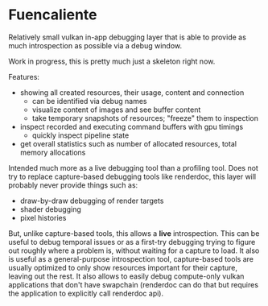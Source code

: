 # Fuencaliente

Relatively small vulkan in-app debugging layer that is able to provide
as much introspection as possible via a debug window.

Work in progress, this is pretty much just a skeleton right now.

Features:
- showing all created resources, their usage, content and connection
	- can be identified via debug names
	- visualize content of images and see buffer content
	- take temporary snapshots of resources; "freeze" them to inspection
- inspect recorded and executing command buffers with gpu timings
	- quickly inspect pipeline state
- get overall statistics such as number of allocated resources,
  total memory allocations

Intended much more as a live debugging tool than a profiling tool.
Does not try to replace capture-based debugging tools like renderdoc,
this layer will probably never provide things such as:

- draw-by-draw debugging of render targets
- shader debugging
- pixel histories

But, unlike capture-based tools, this allows a **live** introspection.
This can be useful to debug temporal issues or as a first-try
debugging trying to figure out roughly where a problem is, without
waiting for a capture to load. It also is useful as a general-purpose
introspection tool, capture-based tools are usually optimized to only show
resources important for their capture, leaving out the rest.
It also allows to easily debug compute-only vulkan applications that
don't have swapchain (renderdoc can do that but requires the application
to explicitly call renderdoc api).

